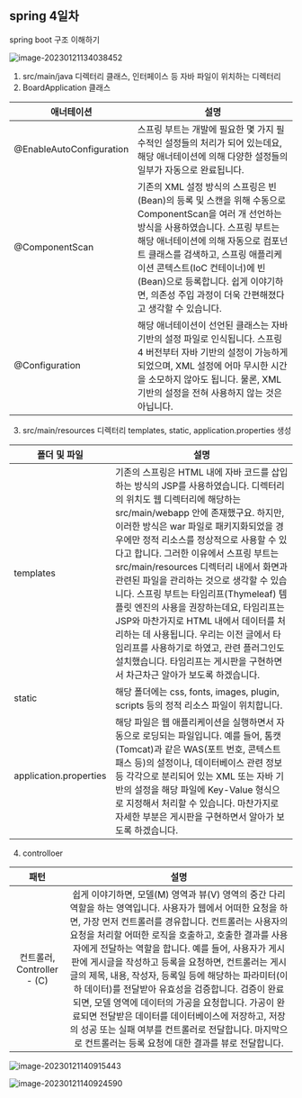 ## spring 4일차

spring boot 구조 이해하기

![image-20230121134038452](C:\Users\SSAFY\AppData\Roaming\Typora\typora-user-images\image-20230121134038452.png)

1. src/main/java 디렉터리
   클래스, 인터페이스 등 자바 파일이 위치하는 디렉터리
2. BoardApplication 클래스

| **애너테이션**           | **설명**                                                     |
| ------------------------ | ------------------------------------------------------------ |
| @EnableAutoConfiguration | 스프링 부트는 개발에 필요한 몇 가지 필수적인 설정들의 처리가 되어 있는데요,  해당 애너테이션에 의해 다양한 설정들의 일부가 자동으로 완료됩니다. |
| @ComponentScan           | 기존의 XML 설정 방식의 스프링은 빈(Bean)의 등록 및 스캔을 위해  수동으로 ComponentScan을 여러 개 선언하는 방식을 사용하였습니다.  스프링 부트는 해당 애너테이션에 의해 자동으로 컴포넌트 클래스를 검색하고,  스프링 애플리케이션 콘텍스트(IoC 컨테이너)에 빈(Bean)으로 등록합니다.  쉽게 이야기하면, 의존성 주입 과정이 더욱 간편해졌다고 생각할 수 있습니다. |
| @Configuration           | 해당 애너테이션이 선언된 클래스는 자바 기반의 설정 파일로 인식됩니다.  스프링 4 버전부터 자바 기반의 설정이 가능하게 되었으며,  XML 설정에 어마 무시한 시간을 소모하지 않아도 됩니다.  물론, XML 기반의 설정을 전혀 사용하지 않는 것은 아닙니다. |

3. src/main/resources 디렉터리
   templates, static, application.properties 생성

| **폴더 및 파일**       | **설명**                                                     |
| ---------------------- | ------------------------------------------------------------ |
| templates              | 기존의 스프링은 HTML 내에 자바 코드를 삽입하는 방식의 JSP를 사용하였습니다.  디렉터리의 위치도 웹 디렉터리에 해당하는 src/main/webapp 안에 존재했구요.  하지만, 이러한 방식은 war 파일로 패키지화되었을 경우에만  정적 리소스를 정상적으로 사용할 수 있다고 합니다.  그러한 이유에서 스프링 부트는 src/main/resources 디렉터리 내에서  화면과 관련된 파일을 관리하는 것으로 생각할 수 있습니다.  스프링 부트는 타임리프(Thymeleaf) 템플릿 엔진의 사용을 권장하는데요,  타임리프는 JSP와 마찬가지로 HTML 내에서 데이터를 처리하는 데 사용됩니다.  우리는 이전 글에서 타임리프를 사용하기로 하였고, 관련 플러그인도 설치했습니다.  타임리프는 게시판을 구현하면서 차근차근 알아가 보도록 하겠습니다. |
| static                 | 해당 폴더에는 css, fonts, images, plugin, scripts 등의 정적 리소스 파일이 위치합니다. |
| application.properties | 해당 파일은 웹 애플리케이션을 실행하면서 자동으로 로딩되는 파일입니다.  예를 들어, 톰캣(Tomcat)과 같은 WAS(포트 번호, 콘텍스트 패스 등)의 설정이나,  데이터베이스 관련 정보 등 각각으로 분리되어 있는 XML 또는 자바 기반의 설정을  해당 파일에 Key-Value 형식으로 지정해서 처리할 수 있습니다.  마찬가지로 자세한 부분은 게시판을 구현하면서 알아가 보도록 하겠습니다. |

4. controlloer

|            패턴            |                             설명                             |
| :------------------------: | :----------------------------------------------------------: |
| 컨트롤러, Controller - (C) | 쉽게 이야기하면, 모델(M) 영역과 뷰(V) 영역의 중간 다리 역할을 하는 영역입니다.  사용자가 웹에서 어떠한 요청을 하면, 가장 먼저 컨트롤러를 경유합니다.  컨트롤러는 사용자의 요청을 처리할 어떠한 로직을 호출하고,  호출한 결과를 사용자에게 전달하는 역할을 합니다.  예를 들어, 사용자가 게시판에 게시글을 작성하고 등록을 요청하면,  컨트롤러는 게시글의 제목, 내용, 작성자, 등록일 등에 해당하는  파라미터(이하 데이터)를 전달받아 유효성을 검증합니다.  검증이 완료되면, 모델 영역에 데이터의 가공을 요청합니다.  가공이 완료되면 전달받은 데이터를 데이터베이스에 저장하고,  저장의 성공 또는 실패 여부를 컨트롤러로 전달합니다.  마지막으로 컨트롤러는 등록 요청에 대한 결과를 뷰로 전달합니다. |

![image-20230121140915443](C:\Users\SSAFY\AppData\Roaming\Typora\typora-user-images\image-20230121140915443.png)

![image-20230121140924590](C:\Users\SSAFY\AppData\Roaming\Typora\typora-user-images\image-20230121140924590.png)